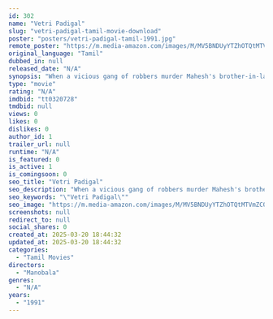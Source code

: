 ```yaml
---
id: 302
name: "Vetri Padigal"
slug: "vetri-padigal-tamil-movie-download"
poster: "posters/vetri-padigal-tamil-1991.jpg"
remote_poster: "https://m.media-amazon.com/images/M/MV5BNDUyYTZhOTQtMTVmZC00M2Q3LWI5MWUtMDk3OTQzNWMxOWRmXkEyXkFqcGdeQXVyMjA4OTI5NDQ@._V1_SX300.jpg"
original_language: "Tamil"
dubbed_in: null
released_date: "N/A"
synopsis: "When a vicious gang of robbers murder Mahesh's brother-in-law, a policeman, he decides to join the police force and hunt down the criminals who made his sister a widow."
type: "movie"
rating: "N/A"
imdbid: "tt0320728"
tmdbid: null
views: 0
likes: 0
dislikes: 0
author_id: 1
trailer_url: null
runtime: "N/A"
is_featured: 0
is_active: 1
is_comingsoon: 0
seo_title: "Vetri Padigal"
seo_description: "When a vicious gang of robbers murder Mahesh's brother-in-law, a policeman, he decides to join the police force and hunt down the criminals who made his sister a widow."
seo_keywords: "\"Vetri Padigal\""
seo_image: "https://m.media-amazon.com/images/M/MV5BNDUyYTZhOTQtMTVmZC00M2Q3LWI5MWUtMDk3OTQzNWMxOWRmXkEyXkFqcGdeQXVyMjA4OTI5NDQ@._V1_SX300.jpg"
screenshots: null
redirect_to: null
social_shares: 0
created_at: 2025-03-20 18:44:32
updated_at: 2025-03-20 18:44:32
categories:
  - "Tamil Movies"
directors:
  - "Manobala"
genres:
  - "N/A"
years:
  - "1991"
---
```

